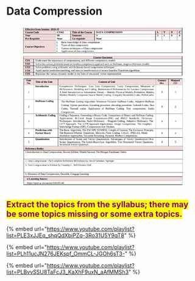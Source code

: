 # Data Compression

<figure><img src="../.gitbook/assets/image (2) (1).png" alt=""><figcaption></figcaption></figure>

## <mark style="color:purple;">Extract the topics from the syllabus; there may be some topics missing or some extra topics.</mark>

{% embed url="https://www.youtube.com/playlist?list=PLE3xJJEq_shqQdXbiPZq-3Ro31U5Y9qT8" %}

{% embed url="https://www.youtube.com/playlist?list=PLh11ucJN276JEKspf_OmmCL-JGOh6sT3-" %}

{% embed url="https://www.youtube.com/playlist?list=PLBvvSSU8TaFcJ3_KaXhF9uxN_aAfMMSh3" %}
